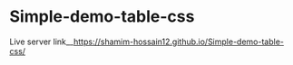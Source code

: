 # Simple-demo-table-css
Live server link__https://shamim-hossain12.github.io/Simple-demo-table-css/
